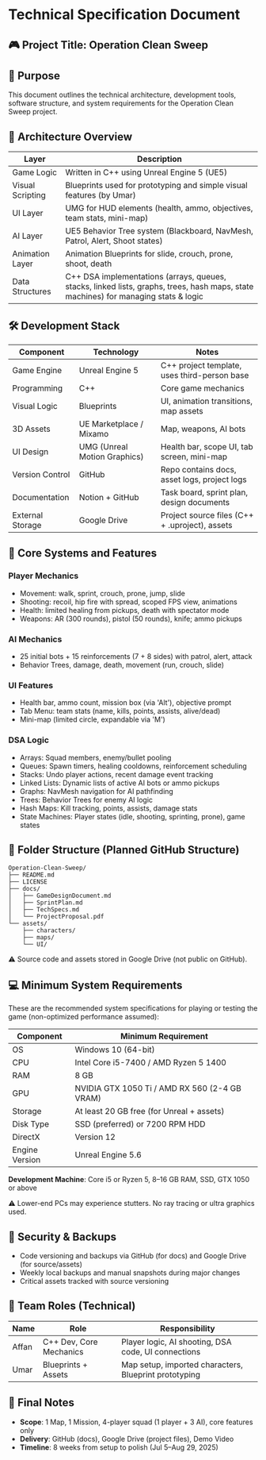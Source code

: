 # Technical Specification Document

## 🎮 Project Title: Operation Clean Sweep

## 📌 Purpose

This document outlines the technical architecture, development tools, software structure, and system requirements for the Operation Clean Sweep project.

## 🧱 Architecture Overview

| Layer | Description |
| --- | --- |
| Game Logic | Written in C++ using Unreal Engine 5 (UE5) |
| Visual Scripting | Blueprints used for prototyping and simple visual features (by Umar) |
| UI Layer | UMG for HUD elements (health, ammo, objectives, team stats, mini-map) |
| AI Layer | UE5 Behavior Tree system (Blackboard, NavMesh, Patrol, Alert, Shoot states) |
| Animation Layer | Animation Blueprints for slide, crouch, prone, shoot, death |
| Data Structures | C++ DSA implementations (arrays, queues, stacks, linked lists, graphs, trees, hash maps, state machines) for managing stats & logic |

## 🛠 Development Stack

| Component | Technology | Notes |
| --- | --- | --- |
| Game Engine | Unreal Engine 5 | C++ project template, uses third-person base |
| Programming | C++ | Core game mechanics |
| Visual Logic | Blueprints | UI, animation transitions, map assets |
| 3D Assets | UE Marketplace / Mixamo | Map, weapons, AI bots |
| UI Design | UMG (Unreal Motion Graphics) | Health bar, scope UI, tab screen, mini-map |
| Version Control | GitHub | Repo contains docs, asset logs, project logs |
| Documentation | Notion + GitHub | Task board, sprint plan, design documents |
| External Storage | Google Drive | Project source files (C++ + .uproject), assets |

## 🧠 Core Systems and Features

### Player Mechanics

- Movement: walk, sprint, crouch, prone, jump, slide
- Shooting: recoil, hip fire with spread, scoped FPS view, animations
- Health: limited healing from pickups, death with spectator mode
- Weapons: AR (300 rounds), pistol (50 rounds), knife; ammo pickups

### AI Mechanics

- 25 initial bots + 15 reinforcements (7 + 8 sides) with patrol, alert, attack
- Behavior Trees, damage, death, movement (run, crouch, slide)

### UI Features

- Health bar, ammo count, mission box (via 'Alt'), objective prompt
- Tab Menu: team stats (name, kills, points, assists, alive/dead)
- Mini-map (limited circle, expandable via 'M')

### DSA Logic

- Arrays: Squad members, enemy/bullet pooling
- Queues: Spawn timers, healing cooldowns, reinforcement scheduling
- Stacks: Undo player actions, recent damage event tracking
- Linked Lists: Dynamic lists of active AI bots or ammo pickups
- Graphs: NavMesh navigation for AI pathfinding
- Trees: Behavior Trees for enemy AI logic
- Hash Maps: Kill tracking, points, assists, damage stats
- State Machines: Player states (idle, shooting, sprinting, prone), game states

## 🧾 Folder Structure (Planned GitHub Structure)

```
Operation-Clean-Sweep/
├── README.md
├── LICENSE
├── docs/
│   ├── GameDesignDocument.md
│   ├── SprintPlan.md
│   ├── TechSpecs.md
│   └── ProjectProposal.pdf
└── assets/
    ├── characters/
    ├── maps/
    └── UI/
```

⚠️ Source code and assets stored in Google Drive (not public on GitHub).

## 💻 Minimum System Requirements

These are the recommended system specifications for playing or testing the game (non-optimized performance assumed):

| Component | Minimum Requirement |
| --- | --- |
| OS | Windows 10 (64-bit) |
| CPU | Intel Core i5-7400 / AMD Ryzen 5 1400 |
| RAM | 8 GB |
| GPU | NVIDIA GTX 1050 Ti / AMD RX 560 (2-4 GB VRAM) |
| Storage | At least 20 GB free (for Unreal + assets) |
| Disk Type | SSD (preferred) or 7200 RPM HDD |
| DirectX | Version 12 |
| Engine Version | Unreal Engine 5.6 |

**Development Machine**: Core i5 or Ryzen 5, 8–16 GB RAM, SSD, GTX 1050 or above

⚠️ Lower-end PCs may experience stutters. No ray tracing or ultra graphics used.

## 🔐 Security & Backups

- Code versioning and backups via GitHub (for docs) and Google Drive (for source/assets)
- Weekly local backups and manual snapshots during major changes
- Critical assets tracked with source versioning

## 👥 Team Roles (Technical)

| Name | Role | Responsibility |
| --- | --- | --- |
| Affan | C++ Dev, Core Mechanics | Player logic, AI shooting, DSA code, UI connections |
| Umar | Blueprints + Assets | Map setup, imported characters, Blueprint prototyping |

## 📌 Final Notes

- **Scope**: 1 Map, 1 Mission, 4-player squad (1 player + 3 AI), core features only
- **Delivery**: GitHub (docs), Google Drive (project files), Demo Video
- **Timeline**: 8 weeks from setup to polish (Jul 5–Aug 29, 2025)